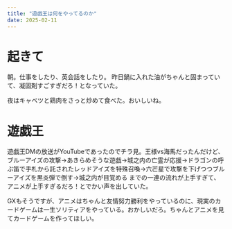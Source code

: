 ```yaml
---
title: "遊戯王は何をやってるのか"
date: 2025-02-11
---
```


# 起きて
朝。仕事をしたり、英会話をしたり。
昨日鍋に入れた油がちゃんと固まっていて、凝固剤すごすぎだろ！となっていた。

夜はキャベツと鶏肉をさっと炒めて食べた。おいしいね。
# 遊戯王

遊戯王DMの放送がYouTubeであったのでチラ見。王様vs海馬だったんだけど、ブルーアイズの攻撃→あきらめそうな遊戯→城之内の亡霊が応援→ドラゴンの呼ぶ笛で手札から託されたレッドアイズを特殊召喚→六芒星で攻撃を下げつつブルーアイズを黒炎弾で倒す→城之内が目覚める
までの一連の流れが上手すぎて、アニメが上手すぎるだろ！とでかい声を出していた。

GXもそうですが、アニメはちゃんと友情努力勝利をやっているのに、現実のカードゲームは一生ソリティアをやっている。おかしいだろ。ちゃんとアニメを見てカードゲームを作ってほしい。